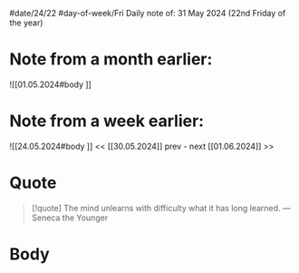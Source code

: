 
#date/24/22
#day-of-week/Fri
Daily note of: 31 May 2024 (22nd Friday of the year)

# Note from a month earlier:
![[01.05.2024#body ]]

# Note from a week earlier:
![[24.05.2024#body ]]
 << [[30.05.2024]] prev - next [[01.06.2024]] >>
# Quote

> [!quote] The mind unlearns with difficulty what it has long learned.
> — Seneca the Younger
# Body

